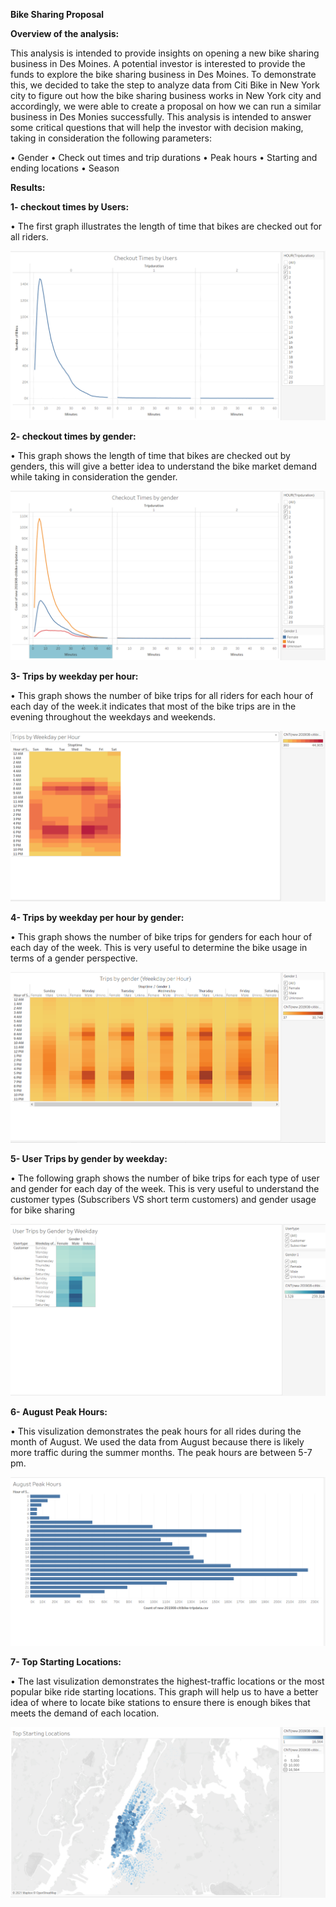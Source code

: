 **Bike Sharing Proposal**

**Overview of the analysis:**

This analysis is intended to provide insights on opening a new bike sharing business in Des Moines. A potential investor is interested to provide the funds to explore the bike sharing business in Des Moines. To demonstrate this, we decided to take the step to analyze data from Citi Bike in New York city to figure out how the bike sharing business works in New York city and accordingly, we were able to create a proposal on how we can run a similar business in Des Monies successfully. 
This analysis is intended to answer some critical questions that will help the investor with decision making, taking in consideration the following parameters:

•	Gender
•	Check out times and trip durations
•	Peak hours
•	Starting and ending locations
•	Season


**Results:**


**1- checkout times by Users:**

•	The first graph illustrates the length of time that bikes are checked out for all riders.


![alt text](https://github.com/Asmaamkawi/test/blob/main/Checkout%20time%20by%20all%20users.PNG)


**2- checkout times by gender:**

•	This graph shows the length of time that bikes are checked out by genders, this will give a better idea to understand the bike market demand while taking in consideration the gender.



![alt text](https://github.com/Asmaamkawi/test/blob/main/Checkout%20time%20by%20genders.PNG)


**3- Trips by weekday per hour:**

•	This graph shows the number of bike trips for all riders for each hour of each day of the week.it indicates that most of the bike trips are in the evening throughout the weekdays and weekends.

![alt text](https://github.com/Asmaamkawi/test/blob/main/Trips%20by%20weekday%20for%20each%20hour%20by%20all%20riders.PNG)




**4- Trips by weekday per hour by gender:**

•	This graph shows the number of bike trips for genders for each hour of each day of the week. This is very useful to determine the bike usage in terms of a gender perspective.


![alt text](https://github.com/Asmaamkawi/test/blob/main/Trips%20by%20weekday%20for%20each%20hour%20by%20genders.PNG)




**5- User Trips by gender by weekday:**

•	The following graph shows the number of bike trips for each type of user and gender for each day of the week. This is very useful to understand the customer types (Subscribers VS short term customers) and gender usage for bike sharing


![alt text](https://github.com/Asmaamkawi/test/blob/main/Users%20Trips%20by%20Gender%20by%20weekday.PNG)




**6- August Peak Hours:**

•	This visulization demonstrates the peak hours for all rides during the month of August. We used the data from August because there is likely more traffic during the summer months. The peak hours are between 5-7 pm.

![alt text](https://github.com/Asmaamkawi/test/blob/main/August%20Peak%20Hours.PNG)

**7- Top Starting Locations:**

•	The last visulization demonstrates the highest-traffic locations or the most popular bike ride starting locations. This graph will help us to have a better idea of where to locate bike stations to ensure there is enough bikes that meets the demand of each location.

![alt text](https://github.com/Asmaamkawi/test/blob/main/Tops%20starting%20Locations.PNG)


